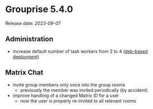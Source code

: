 # Grouprise 5.4.0

Release date: *2023-09-07*


## Administration

* increase default number of task workers from 2 to 4 ([deb-based deployment](../deployment/deb))


## Matrix Chat

* invite group members only once into the group rooms
    * previously the member was invited periodically (by accident)
* improve handling of a changed Matrix ID for a user
    * now the user is properly re-invited to all relevant rooms
